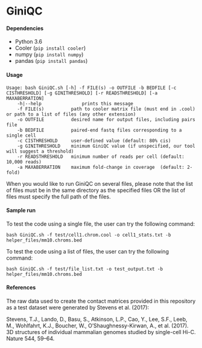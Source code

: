 # GiniQC

#### Dependencies

- Python 3.6
- Cooler (`pip install cooler`)
- numpy (`pip install numpy`)
- pandas (`pip install pandas`)

#### Usage

```
Usage: bash GiniQC.sh [-h] -f FILE(s) -o OUTFILE -b BEDFILE [-c CISTHRESHOLD] [-g GINITHRESHOLD] [-r READSTHRESHOLD] [-a MAXABERRATION]
	-h|--help				prints this message
	-f FILE(s)			path to cooler matrix file (must end in .cool) or path to a list of files (any other extension)
	-o OUTFILE			desired name for output files, including pairs file
	-b BEDFILE			paired-end fastq files corresponding to a single cell
	-c CISTHRESHOLD		user-defined value (default: 80% cis)
	-g GINITHRESHOLD	minimum GiniQC value (if unspecified, our tool will suggest a threshold)
	-r READSTHRESHOLD 	minimum number of reads per cell (default: 10,000 reads)
	-a MAXABERRATION 	maximum fold-change in coverage  (default: 2-fold)
```

When you would like to run GiniQC on several files, please note that the list of files must be in the same directory as the specified files OR the list of files must specify the full path of the files.

#### Sample run

To test the code using a single file, the user can try the following command:
```
bash GiniQC.sh -f test/cell1.chrom.cool -o cell1_stats.txt -b helper_files/mm10.chroms.bed
```

To test the code using a list of files, the user can try the following command:
```
bash GiniQC.sh -f test/file_list.txt -o test_output.txt -b helper_files/mm10.chroms.bed
```

#### References

The raw data used to create the contact matrices provided in this repository as a test dataset were generated by Stevens et al. (2017):

Stevens, T.J., Lando, D., Basu, S., Atkinson, L.P., Cao, Y., Lee, S.F., Leeb, M., Wohlfahrt, K.J., Boucher, W., O’Shaughnessy-Kirwan, A., et al. (2017). 3D structures of individual mammalian genomes studied by single-cell Hi-C. Nature 544, 59–64.
